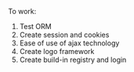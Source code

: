 To work:
1. Test ORM
2. Create session and cookies
3. Ease of use of ajax technology
4. Create logo framework
5. Create build-in registry and login
